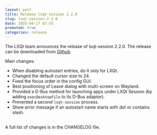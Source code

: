 ```yaml
---
layout: post
title: Release lxqt-session 2.2.0
slug: lxqt-session-2-2-0
date: 2025-04-17 07:55
promoted: true
categories: release
---
```


The LXQt team announces the release of lxqt-session 2.2.0.
The release can be downloaded from [Github](https://github.com/lxqt/lxqt-session/releases).

Main changes:

 * When disabling autostart entries, do it only for LXQt.
 * Changed the default cursor size to 24.
 * Fixed the focus order in the config GUI.
 * Best positioning of Leave dialog with multi-screen on Wayland.
 * Provided a D-Bus method for launching apps under LXQt Session (by adding `execDesktopFile` to its D-Bus adaptor).
 * Prevented a second `lxqt-session` process.
 * Show error message if an autostart name starts with dot or contains slash.


<br/>
A full list of changes is in the CHANGELOG file.
<br/>
